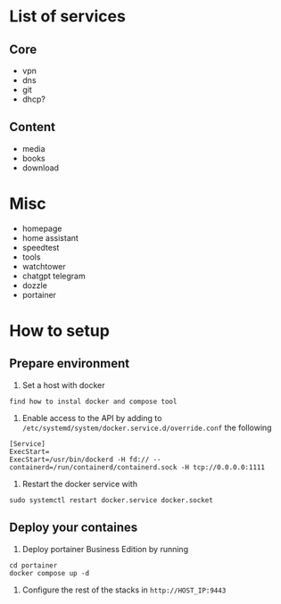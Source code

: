# List of services
## Core
- vpn
- dns
- git
- dhcp?
## Content
- media
- books
- download
# Misc
- homepage
- home assistant
- speedtest
- tools
- watchtower
- chatgpt telegram
- dozzle
- portainer

# How to setup
## Prepare environment
1. Set a host with docker
```
find how to instal docker and compose tool
```
1. Enable access to the API by adding to `/etc/systemd/system/docker.service.d/override.conf` the following
```
[Service]
ExecStart=
ExecStart=/usr/bin/dockerd -H fd:// --containerd=/run/containerd/containerd.sock -H tcp://0.0.0.0:1111
```
1. Restart the docker service with
```
sudo systemctl restart docker.service docker.socket
```
## Deploy your containes
1. Deploy portainer Business Edition by running
```
cd portainer
docker compose up -d
```
1. Configure the rest of the stacks in `http://HOST_IP:9443`
